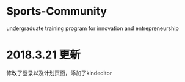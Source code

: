 # Sports-Community
undergraduate training program for innovation and entrepreneurship
# 2018.3.21 更新
修改了登录以及计划页面，添加了kindeditor

